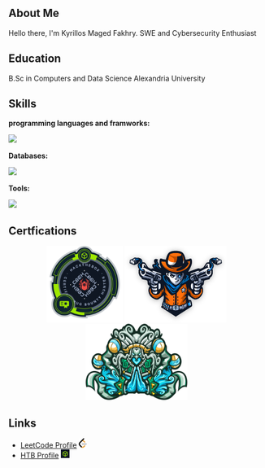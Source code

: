 ## About Me

Hello there, I'm Kyrillos Maged Fakhry. SWE and Cybersecurity Enthusiast

## Education
B.Sc in Computers and Data Science Alexandria University 

## Skills
**programming languages and framworks:**
<p>
  <a href="https://skillicons.dev">
    <img src="https://skillicons.dev/icons?i=html,css,js,go,java,php,cpp,nodejs,python,r,flask,express,react&perline=9" />
  </a>
</p>

**Databases:**
<p>
  <a href="https://skillicons.dev">
    <img src="https://skillicons.dev/icons?i=mysql,postgres,mongodb,sqlite&perline=9" />
  </a>
</p>

**Tools:**
<p>
  <a href="https://skillicons.dev">
    <img src="https://skillicons.dev/icons?i=postman,docker,github,graphql,linux,azure,androidstudio,vscode&perline=9" />
  </a>
</p>



## Certfications 
<p align="center">
 <a href="https://academy.hackthebox.com/achievement/badge/f3bd0f29-5247-11ee-acfc-bea50ffe6cb4"><img src="/Assets/CBBH.png" width="150" height="150"></a>
 <a href="https://drive.google.com/file/d/1rPeGVPPB3KZ4QhvaYNL5VEhAKCkw1VaO/view?usp=drive_link"><img src="/Assets/dante.png" width="200" height="150"></a>
 <a href="https://drive.google.com/file/d/1XbXuFTSL05dVqPQTaMzuyKw-TZ42xreg/view?usp=drive_link"><img src="/Assets/zephyr.svg" width="200" height="150"></a>
</p>

## Links
- [LeetCode Profile](https://leetcode.com/u/kiro6/) <img src="/Assets/leetcode.png" alt="LeetCode" width="16">
- [HTB Profile](https://app.hackthebox.com/profile/1525087) <img src="/Assets/htb.jpeg" alt="LeetCode" width="17" height="17">
